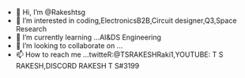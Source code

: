 - 👋 Hi, I’m @Rakeshtsg
- 👀 I’m interested in coding,ElectronicsB2B,Circuit designer,Q3,Space Research
- 🌱 I’m currently learning ...AI&DS Engineering 
- 💞️ I’m looking to collaborate on ...
- 📫 How to reach me ...twitteR:@TSRAKESHRaki1,YOUTUBE: T S RAKESH,DISCORD RAKESH T S#3199

<!---
Rakeshtsg/Rakeshtsg is a ✨ special ✨ repository because its `README.md` (this file) appears on your GitHub profile.
You can click the Preview link to take a look at your changes.
--->
